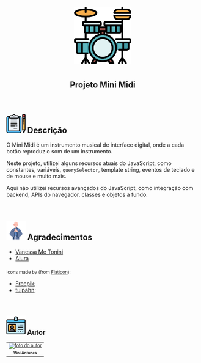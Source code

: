 <p align="center">
  <img src="img/bateria.png" float="center" width=150px/>
</p>
    
<h1 align="center">
  <h2 align="center"><strong align="center">Projeto Mini Midi</strong></h2>
</h1>

<br>

<h2><img src="img/descricao.png" width=50px/> Descrição </h2>

<p>
  O Mini Midi é um instrumento musical de interface digital, onde a cada botão reproduz o som de um instrumento.
</p>
<p>
   Neste projeto, utilizei alguns recursos atuais do JavaScript, como constantes, variáveis, <code>querySelector</code>, template string, eventos de teclado e de mouse e muito mais.
</p>
<p>
    Aqui não utilizei recursos avançados do JavaScript, como integração com backend, APIs do navegador, classes e objetos a fundo.
</p>

<br>

<h2><img src="img/agradecimentos.svg" width=50px/> Agradecimentos </h2>

<ul>
  <li><a href="https://www.linkedin.com/in/vanessametonini/" target="_blank"> Vanessa Me Tonini </a></li>
  <li><a href="https://www.alura.com.br/" target="_blank"> Alura </a></li>
</ul>

<p>
  <sub>
    <adress>
      Icons made by (from <a href="https://www.flaticon.com/br/" target="_blank" title="Flaticon"> Flaticon</a>):
      <ul>
        <li><a href="https://www.flaticon.com/br/autores/freepik" target="_blank" title="Freepik">Freepik</a>;</li>
        <li><a href="https://www.flaticon.com/br/autores/tulpahn" target="_blank" title="tulpahn">tulpahn</a>;</li>
      </ul>
    </adress>
  <sub>
</p>

<br>

<h2><img src="img/autor.svg" width=50px/> Autor </h2>

<table>
  <tr>
    <td align="center"><a href="https://www.linkedin.com/in/vini-antunes/" target="_blank"><img src="https://avatars0.githubusercontent.com/u/57882903?s=460&u=caee8cc76060b036952e169feba0449f2d43519e&v=4" width="140px;" alt="foto do autor"/><br /><sub><b>Vini Antunes</b></sub></a><br /></td>
  <tr>
</table>

<br>

